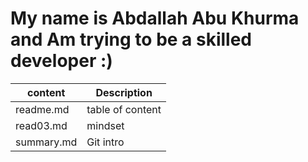 # My name is Abdallah Abu Khurma and Am trying to be a skilled developer :)


| content      | Description      |
| -----------  | -----------      |
| readme.md    | table of content |
| read03.md    | mindset          |
| summary.md   | Git intro        |
